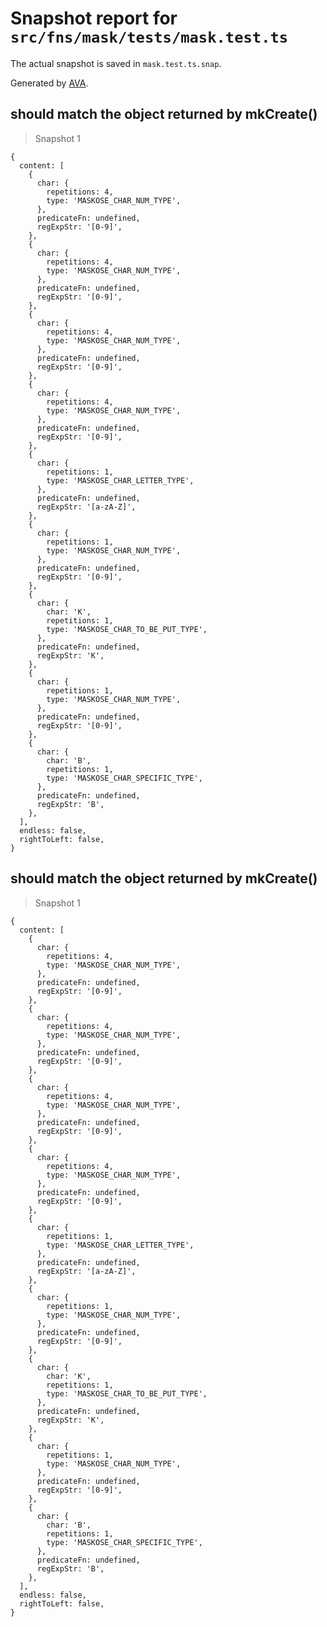 # Snapshot report for `src/fns/mask/tests/mask.test.ts`

The actual snapshot is saved in `mask.test.ts.snap`.

Generated by [AVA](https://ava.li).

## should match the object returned by mkCreate()

> Snapshot 1

    {
      content: [
        {
          char: {
            repetitions: 4,
            type: 'MASKOSE_CHAR_NUM_TYPE',
          },
          predicateFn: undefined,
          regExpStr: '[0-9]',
        },
        {
          char: {
            repetitions: 4,
            type: 'MASKOSE_CHAR_NUM_TYPE',
          },
          predicateFn: undefined,
          regExpStr: '[0-9]',
        },
        {
          char: {
            repetitions: 4,
            type: 'MASKOSE_CHAR_NUM_TYPE',
          },
          predicateFn: undefined,
          regExpStr: '[0-9]',
        },
        {
          char: {
            repetitions: 4,
            type: 'MASKOSE_CHAR_NUM_TYPE',
          },
          predicateFn: undefined,
          regExpStr: '[0-9]',
        },
        {
          char: {
            repetitions: 1,
            type: 'MASKOSE_CHAR_LETTER_TYPE',
          },
          predicateFn: undefined,
          regExpStr: '[a-zA-Z]',
        },
        {
          char: {
            repetitions: 1,
            type: 'MASKOSE_CHAR_NUM_TYPE',
          },
          predicateFn: undefined,
          regExpStr: '[0-9]',
        },
        {
          char: {
            char: 'K',
            repetitions: 1,
            type: 'MASKOSE_CHAR_TO_BE_PUT_TYPE',
          },
          predicateFn: undefined,
          regExpStr: 'K',
        },
        {
          char: {
            repetitions: 1,
            type: 'MASKOSE_CHAR_NUM_TYPE',
          },
          predicateFn: undefined,
          regExpStr: '[0-9]',
        },
        {
          char: {
            char: 'B',
            repetitions: 1,
            type: 'MASKOSE_CHAR_SPECIFIC_TYPE',
          },
          predicateFn: undefined,
          regExpStr: 'B',
        },
      ],
      endless: false,
      rightToLeft: false,
    }

## should match the object returned by mkCreate()

> Snapshot 1

    {
      content: [
        {
          char: {
            repetitions: 4,
            type: 'MASKOSE_CHAR_NUM_TYPE',
          },
          predicateFn: undefined,
          regExpStr: '[0-9]',
        },
        {
          char: {
            repetitions: 4,
            type: 'MASKOSE_CHAR_NUM_TYPE',
          },
          predicateFn: undefined,
          regExpStr: '[0-9]',
        },
        {
          char: {
            repetitions: 4,
            type: 'MASKOSE_CHAR_NUM_TYPE',
          },
          predicateFn: undefined,
          regExpStr: '[0-9]',
        },
        {
          char: {
            repetitions: 4,
            type: 'MASKOSE_CHAR_NUM_TYPE',
          },
          predicateFn: undefined,
          regExpStr: '[0-9]',
        },
        {
          char: {
            repetitions: 1,
            type: 'MASKOSE_CHAR_LETTER_TYPE',
          },
          predicateFn: undefined,
          regExpStr: '[a-zA-Z]',
        },
        {
          char: {
            repetitions: 1,
            type: 'MASKOSE_CHAR_NUM_TYPE',
          },
          predicateFn: undefined,
          regExpStr: '[0-9]',
        },
        {
          char: {
            char: 'K',
            repetitions: 1,
            type: 'MASKOSE_CHAR_TO_BE_PUT_TYPE',
          },
          predicateFn: undefined,
          regExpStr: 'K',
        },
        {
          char: {
            repetitions: 1,
            type: 'MASKOSE_CHAR_NUM_TYPE',
          },
          predicateFn: undefined,
          regExpStr: '[0-9]',
        },
        {
          char: {
            char: 'B',
            repetitions: 1,
            type: 'MASKOSE_CHAR_SPECIFIC_TYPE',
          },
          predicateFn: undefined,
          regExpStr: 'B',
        },
      ],
      endless: false,
      rightToLeft: false,
    }
